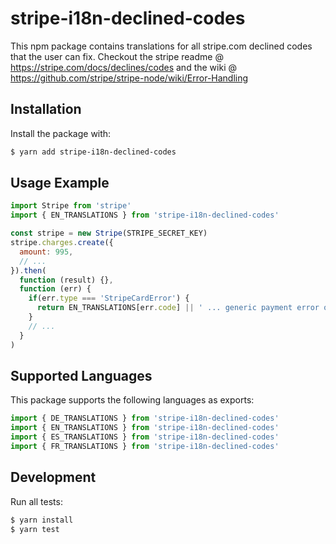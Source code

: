 # stripe-i18n-declined-codes
This npm package contains translations for all stripe.com declined codes that the user can fix. Checkout the stripe readme @ https://stripe.com/docs/declines/codes and the wiki @ https://github.com/stripe/stripe-node/wiki/Error-Handling

## Installation
Install the package with:

```bash
$ yarn add stripe-i18n-declined-codes
```

## Usage Example

```js
import Stripe from 'stripe'
import { EN_TRANSLATIONS } from 'stripe-i18n-declined-codes'

const stripe = new Stripe(STRIPE_SECRET_KEY)
stripe.charges.create({
  amount: 995,
  // ...
}).then(
  function (result) {},
  function (err) {
    if(err.type === 'StripeCardError') {
      return EN_TRANSLATIONS[err.code] || ' ... generic payment error occured'
    }
    // ...
  }
)
```

## Supported Languages
This package supports the following languages as exports:

```js
import { DE_TRANSLATIONS } from 'stripe-i18n-declined-codes'
import { EN_TRANSLATIONS } from 'stripe-i18n-declined-codes'
import { ES_TRANSLATIONS } from 'stripe-i18n-declined-codes'
import { FR_TRANSLATIONS } from 'stripe-i18n-declined-codes'
```

## Development

Run all tests:

```bash
$ yarn install
$ yarn test
```
